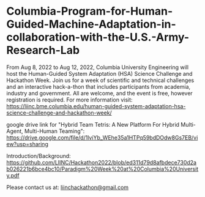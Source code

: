# Columbia-Program-for-Human-Guided-Machine-Adaptation-in-collaboration-with-the-U.S.-Army-Research-Lab

From Aug 8, 2022 to Aug 12, 2022, Columbia University Engineering will host the Human-Guided System Adaptation (HSA) Science Challenge and Hackathon Week. Join us for a week of scientific and technical challenges and an interactive hack-a-thon that includes participants from academia, industry and government. All are welcome, and the event is free, however registration is required. For more information visit: https://liinc.bme.columbia.edu/human-guided-system-adaptation-hsa-science-challenge-and-hackathon-week/

google drive link for "Hybrid Team Tetris: A New Platform For Hybrid Multi-Agent, Multi-Human Teaming": https://drive.google.com/file/d/1lviYb_WEhe35a1HTPq59bdDOdw8Gs7EB/view?usp=sharing

Introduction/Background: https://github.com/LIINC/Hackathon2022/blob/ed311d79d8afbdece730d2ab026221b6bce4bc10/Paradigm%20Week%20at%20Columbia%20University.pdf

Please contact us at: liinchackathon@gmail.com
